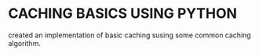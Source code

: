 # CACHING BASICS USING PYTHON
created an implementation of basic caching susing some common caching algorithm.